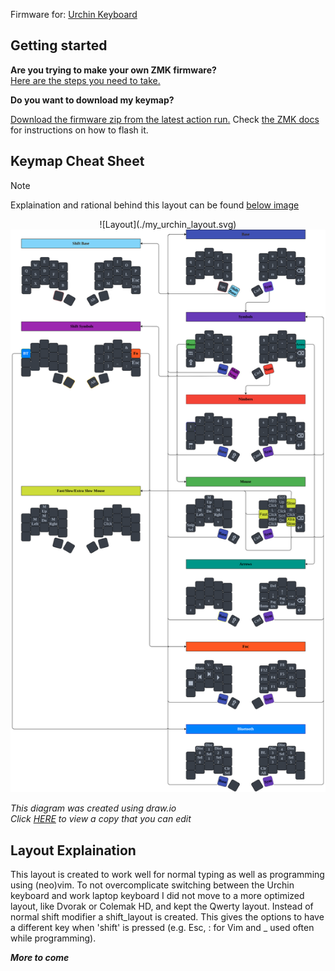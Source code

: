 Firmware for: [Urchin Keyboard](https://github.com/duckyb/urchin)

## Getting started

**Are you trying to make your own ZMK firmware?**  
[Here are the steps you need to take.](./GETTING_STARTED.md)

**Do you want to download my keymap?**  

[Download the firmware zip from the latest action run.](https://github.com/whitemountainsoftware/zmk-urchin/actions/workflows/build.yml?query=is%3Asuccess+branch%3Amaster)
Check [the ZMK docs](https://zmk.dev/docs/user-setup#installing-the-firmware) for instructions on how to flash it.

## Keymap Cheat Sheet

> [!NOTE]
> Explaination and rational behind this layout can be found [below image](#layout-explaination)

<div align="center">
  ![Layout](./my_urchin_layout.svg)
  <img src="./my_urchin_layout.svg">
</div>

*This diagram was created using draw.io*  
*Click [HERE](https://viewer.diagrams.net/?tags=%7B%7D&lightbox=1&highlight=0000ff&edit=_blank&layers=1&nav=1&title=my_urchin_layout.drawio&dark=auto#R%3Cmxfile%3E%3Cdiagram%20id%3D%224sZqK0B1l8go1OKUgbZV%22%20name%3D%22Page-1%22%3E7V3bduM2lv2WedCapNeyFwHw%2BuibknSqknQ8qU76ZZZsy7aqZNElyWU7D%2FPtQ0oEReIAFGURPJABP1RZdxn7HHBjn9uAnT28%2FDAfPd5%2FTG%2FG0wH1bl4G7HxAKSUsyP7L73ld30OiKFzfczef3BT3be64nPw9Lu70inufJjfjRe2JyzSdLieP9Tuv09lsfL2s3Teaz9Pn%2BtNu02n9Ux9Hd8Uneps7Lq9H0zF42r8nN8v79b0xjTb3%2Fzie3N3zTyZhsn7kYcSfXLzx4n50kz5X7mIXA3Y2T9Pl%2BreHl7PxNF89vi7r1w0Vj5ZfbD6eLdu84Onz%2BOcvn8e%2Fet8%2B%2FDL98vJI44v5Ufl1F8tX%2FiePb7IVKG6m8%2BV9epfORtOLzb2n8%2FRpdjPO35dktzbP%2BZCmj8Wdn8fL5WsB5%2BhpmWZ33S8fpsWj45fJ8s%2FK739lv3vHQXHrPDcfj9945Tdmy%2Fnrn9UblVflNzcvW93ir7t%2Bmn9bfdf8xuenh0f%2Bt43m19k9cBmLlV2kT%2FPrccPahaywx9H8bly89uuvv0bez4v0%2FOrp5%2Fvx6cXX9D8%2FHJG4sJZ8ZSufUeD0wzh9GGffOHvCfDwdLSff6rY3Kkz4rnxe8dKT%2BXz0WnnCYzqZLReVd%2F4tvyN7QuF8QSxYiPA4icPaE7Jf1h%2FBb1W%2B6%2BaulZnJTU6%2BGuu%2F6tto%2BlT8nV%2BBCT7fT5bjy8fRav2fs62lbj6jxePa128nLzm0p7fpbFkYG4mK28PRw2Sa%2F2WfxvOb0WzEn1Z8Cilun6XTdL76VHYyPE3OVi%2BfTKeV%2B1nMLvwI2L3Scr6N58vxSyPQ%2FNFiwUsE%2BO3nzV7jF3fdV7YZfp%2FMNCro7Q4OBeA8WwsO9QRw%2BMUMCxwGwBnbC44vgEORPccH4MztBSc2zHMCAM7SWnAYFcDxGS44IQBnZC04IiEor0FY4EQAnIW14ABCECFvazEA58ZecERCgE2lEwDOrb3giIQA23O4vFRB585adAAjiJEZAYEawd%2FWogMogY%2B8sREoErxYi47ICSjB3tmgSnBtLzq%2BYXSaQJngm73oxKb5DtQJrqxFR2QF2T3I6EChYEDDafaxp4vH0ayGUvj1KY%2BrnV6vV%2Boke3B%2Bd%2FXdindmn%2B6RmP%2BSJN%2Bv1ou%2FIvvtLv%2F%2F8vGav3v2bdcfsH5kb4uYp8vRcpLO8seDPSxEYQmL5Tz9Mq48Eg697Afa1O3qR4vtiFdFHmZEsx2oY3B0bybfpKYznczGR%2FzL5QZE8j8qkBoLf698gUsDup%2FcLvkDV3N%2Bd2YO44phVV9RuXv1pbo3N%2BbtYW514%2FE8blR1M4zJuT88AUYFjLJ8feZa15PZXXYv7cj4%2FLhufDz8imZ8UKd5tfay4kd1dNDlZwKFmidr0QmIgA525IZCoWZiLzqBgA520JNCoSa1F53ENN%2BBQs2jteiETEAHOz5AoVBzby06gBVgS9AUCjWfrUUHsALs8A2FQs0Xe9ERWQH6zgaFmqm96IisAN131FKIUkbLV%2FHotljtXAvJHho95JAVT1iM79Jxdv9TRs698UP6eSI%2BYy23ifeOHh%2Bn%2BevWOt1OL52ly3TrK%2FMXe6tvv1jZTv7dMxb0IldxLuggPhucnOoS%2Fg7VhkXuhB5GoVBRmVmLjsid0IV6ChWVB2vREbkTepCLQUVltcHaik9g2N7GoKZybC86iWneAzUVu9gT4%2Bxp%2FcBzJUDmr%2BI5Cl4VDk4Dx6u28Crs1C4GNalVHHxPfCoRyKMOQ5AIVCsQ4to9hhalNag%2BAeD0WL67Kdn9q%2FKIvHy3VoarhKJadCu30EKX21p0GxVL3l3N7X6eBfXEetLA9uQVb72T8%2F8UaSuvD8rsgg69uMO8lTBiJ6fSvBXPCy9OhtDv9eWt%2BCLdwM5bYVDoLFNKFBklV0rAN8uV%2B%2BAW%2BJvAFDCvbr0eZSQUQJ7mC3V0M5p%2F%2BS5%2Fym1ArgLOShgNaLA2ZoD%2FMPvxGreLt2dRS660Ae1z5yZRhLp1D3ruvLDHlh%2FCLV%2B%2BpDxog9VngduakDkZ%2BIq%2BC4rnE1J%2FgZ4%2BDEydTqm8IglnAcIUSurH9Kkhy80Itq%2FKX%2FPPToaBB1xNnb%2BmYXMKsPM6mCxGwAxBDr%2FIw0%2BwVQiofw94TNRGfIQyDz%2FG9h%2BogP%2FDXnRiw7yHv3HVe4ILa%2FERCz0CDzl%2B5EMF3C6NlcZv0lhPzgenF05j3cKtsLNjfBhBOLIWHZFZBdg5sz5UwAeBvdFRkVmhn0x8mY46tBef2DT%2FkQiWzF58ALfCrnby31BE%2B664FWvM%2FosGJyeOQTUzqBA7Q8aXqFORxddokUNhZxj7UJ36L3vRERkU%2BvkDalP%2FZy86In%2FC9h2eYOKyM%2BX8qce6MEXYFjfjZtA23wazXb7csvn4hm1hXB7cQI7iCjtDWLT7VwVxxaf3EMENoE66zgXZc7Poqj9Nu4ArGwbkNP8YdYhVe3%2BakJcsoG37UBTc%2FVi2gQIee0iklJQjhaRca2ADDkObvjYIXw1%2FbWppdrq6QzGJuyRnNDr1enYXoaNO6CN31AkkKi1P%2FrGQJfkii8WO4AUSlTawV0EJBBaLHgEPoEr73%2FaiI6aGYmePBFCj9axFJ0TMvVKcAGMAhukj04gpZ8CCN2yt3qCxGYfAaMdUXvH5JPD6OAiqWzrsncp7kg9RPMxUXs9LwsyOek3lDU0LmAeyVNEiTjY1CEQDWDN2bDaAyvx31qIjcmb0zAbOEuuOVO6WtsJkWulCKEsetRcfkT7ju1EXSuchJ6C49lN7cyrsEHookR8txgcQKezmnaFEfozsxQdQKewkh1CSJMp92kZ8TCtRCCVJor69%2BAAOhe4%2FtrfwdE2o9LEr9PTeUKpYNVs3xPtsOZ%2F2EKJH7GelVcf0eUaKKSH%2FEIpjvzzt31a0s6ZG7STpoe8zFjaCt7gf3aTPg3XwZfFlvLy%2BL27U4b%2BbjhaLwZbmKjuQENNSongDr6bWR9K5W68PV%2Bl0sX3GVs%2BNktp3vapMa%2BMm5jWYWAfgw%2B5I8BqgrT2SYkAz5KAw8%2FYgrtFShJNED3IxdvIC8SA5pYcJXAfwiLU5cYA94tSD7Mrixj4C942xG7ASD9Ice%2FMaxaR6fO8hkJTY23ZJLM6JQ%2BxRjkQW%2FENCp9V03pvx7eippLAyNLWX8ybYEVtCqENtZyKBnUJMCAyC4fWxMRY2kWCg03NiVgMVY4ETqQe%2Bv8laQTvUGhlJgl0IQ4is34qlfBEwD%2Bw4JyGyQJql6IgMI8HOFCNEFgiyN1AncgkDiLtrc6tmDPj%2Bw%2B3D2jSBDFFFquXqT3ZpAE3UqcdqCEWdHbwWu04rgxZVdoQ%2F80BbrRCPGtdrpVzTXTbT9Y5VDnDKuyjk%2Bxsrpt9QKp%2FhJAz00ZW60mG6w%2FpHsl3t2tullvxQzXCoJUJ0sd2JbDdGTncg%2FOhh7dWaKa%2FWRWfOqLeWK8akCXSV4CF2cCGeh5zPRSjUj8NO2Zd%2FQOxLnOGNH0qj6oGFzduRpK%2BS6NDaHLkK%2F7bcLJPgF4eE4we6KVSbYdsLW85G4oxw%2FDQR%2BtY23i28M3HeKcCfGOedULe2uDxHmKKNH2OlULg%2BdtTGmJgchbK1vTl2gHqgB7qZy7FroB7omxuDQli357aDgkekBvjeY7uM5Ppr7Eug8APLDGpD9vJbQKCw%2B5QRBrWhA63N0kCg8OP%2BDGo31F54AuM2N6jd2FuBJRIoA7zHNddwzTW0USv0lFfWTXeNhxvXXGOP5hpiwkuP0VhFslUCgENqat4y2YoMDEm2YsXKbe1pzhtaYLc0D0Xj25JtJb7Ap33kWzEo0q6G7nS4u%2FTQ76VFm4%2Fuz4sipUJPbeLvXO3dM3m4Gs8XAE8trVeay5fUPXnCYaUVS0%2BtVzJvO4YUWNp8hSX8md1DJp2wZASJG65%2BzLiQi%2BARfH4nGb308Wm5%2F1DAQ2XgYlkTwT9hSqYvfcIrnUYHyBcBQldoJAOYPlldeSYm6BvgQ65yU1m6Q%2FAjBLIO6V3Cs0sCjKnF6iJ5yOU1bNhkSb%2BWepVIHKhHsDc9Wd90a%2BHxRXiw%2BxYTWdt0a%2BGJzfMezZThPVyTRCpBuTiIB5ukD%2FCQ2OtY4rAVA8heBDMCh5G1AInTVgw4LPFK%2BipAFlfzANEOXXCI4HFpCANytgAkzlsxwYPcwUg5MMQA0TuCB6Mh7wVrIUKQI2BPZCMRPBsNLS66ARwBe6QUiTqYIa6qKB1W88LW76YhL2yX8xe6AZgXOIxgYtjQ3roryEHwPRRmxNgLj3nqH7%2Fm6ijJH%2BZzB%2FRn1r4HBUvkPgYoWLFEH7GXnIrcxwBlOJboI%2FburSI3MWFvlegj9tbMiNzEBA9y%2BkgDN0GP68caAsdm1Gl0wRiEUafUi7GrMWIIz%2FutxlBCuL32Ii5UpUOtvaDEM7H2In5DdzF4aFmVa%2BivETOxiqPWxvZmtLgvH9HZ01Yc4Us9PjQZ78IDVcXh7Brgj1H1MQyifDG3DODtq3BA1lKw54m7iUzAQOJwpqoLMGcT%2FWyUyBqTO9i2FIGgq7kJ1BwcbFtLQ9CjJIlBdXHGwgbCz%2FjeZpA%2BYSpssIwEPWsgcRnVaurBSCKpFO4ZIMjvzyeLa37uu5rzI59nLW6gjoQmPj5uMNgvx83eOBUoMKGRAf4GcwDkuNm7T4LKEwP8rdwDKridfrAWIlBlwjyKD5FB52hsgCDXCND3PurBE%2FPleOqoRgPVYMyArQ%2BemKWwOaZhErOnnnT%2B07p75Oxqkf8nhdHeTRMQDyO8z5WMN9AO3wDa4SSOBtqRGLARuk4zDQQjMmCLk3W0tRUgQCVMIO6ucKGBJBjgQQSqE2fTOeR2K8JnKXCQPMR9kgdF12Y4eanHPEGeDrhDnmB5o9c8Qcprgat5gtIV5d3RkfMExU3CD5vTBIXnhz0kCZZrWpU0V4Pr99wgNEyorwRTFfPp%2BxzFLXIon8b4VwCorXUJZIf54aocTROmqlPfD%2FGhhHqbxaEGcXiWEaEGArU1eRTP3honcaqWEVE8AsU0OW4Wd7YIRNzwo%2BaUQI1Njpu9%2FQ7EOVxm%2BJuT3pSTpIwIEhEnvTUwDQOiCwRKb9KonSMaRkXtKBTkpLA5nmHUdkihJCKFzdEMs7xNg%2FhxqABBmmFAAIlCSUManziZ2hufgPSj1%2FiEAjiDym6wAYJEw4DIH3XpQQ2UwoStz6UHNZAHEzzIaRQN5MGA%2FC2qQaPQ1Pto%2FdOA2Jv6j%2BhsOSJOsu45AqbongTVDNc9SeYZhTh0sN2TtqVFoHRPKpfVdU9a338g3ZPEsdlG5GUwSd1g9tsyTbPvI9oBQhclz4vp8EyFbZJAK7ld%2FXQDGcgXp5JuPP12UaIMint9puStLx6tLj8tLMCXcZQkWY3fBogPh%2FGWzJqOrx9gvz8CPkz85Jgfofj7rC%2BMxUsbrh7t3m198QTv1tnVRDLPe%2B8LwKGeL0DXtBC7%2BxaVzPK2Fh7QZSvA7vtDJZO87YVH7KYVYHfTom6KdwUesWuWAd7j0jvU3bEC7O5YNHB1VQ3UALvpOq%2FCcPDIqEGIPbKAhq7fi5oa4BPrkDp4lNTAAO8xqA8qNjyAGoTYI6doCFWDv63FB3KDGH13g7LBi7X4QHIQoG9vUDeAUwuswQewA3xuDYWDb%2FbiA%2BgBvv845aCBHoT90QNF3whYOPB%2B%2B0Z8fnp45H%2FZaH7dBOr2nAk%2BUedAO0lkyJvXSSKEOta77SQxzH50dZIgEe%2B0hLbv80yhnYcg3xY45GOQyz6TxRMW47s0swbvaZL700P6eSI%2BY0DPJK8bPT5O89ddr5Z%2Fp5fO0mzz2vbK%2FMXe6ttvRjgzTzHCmS9D%2FnzpMqw%2Fa%2FUm87ur70iu%2FudfbTW8cfVLknwvf%2BsLOoijwUlUSRhaf0z9ozXmERmfBNlbGpHYE4REtL9pkgqnhErnT7OFtXxMnBBuQCQngmLnucW91sQR4QaEQiOndyoHhBuQSBC5LCnleHATvMdlSSnHgxsQa4veMO%2F3fbF2qmLtObUOB%2FloVD0c%2BlCtGJAo%2FJhXJEsmc1ZcsWLmrHgL0cQPrEcy5dxZccWKibPiLXzcAEbxhho4u6yYOivecmzB34s5x7HWimmjFZ8NTrRpywdrxeblSsRQ%2Fv0xe29rIYJHlx7j8QqIoP7bbqPZuCrxFa762%2BhO6aSbBlp7fEBn3%2FT8F7ebbDufoGf2xDIh3DpT%2FeM3Z6rbDiH4Fz4YFLiY3ViLECTY%2BJuJLC5gE8Euj4nrB56LVc8f8os0IcUBMm8i63agZuqNnuYfw8DK2XK%2Bf2BfU%2F8xBC4e0DpmfWbLKLqHEQCP6x4ms%2B0CqEPtHrY1FRane1j8hiiW6x6GnvYXmJeLG8NIUmaw6TPM%2FNPSOExsFJaE2RdqglFpEDXD2R8qUA7oS3iCtq5hioIM3K5hu190jCnISCi8DB1QQQYlnnkFGXxN30VBhnE9c8EAUC%2FEvlQkbxX13s05XFm2IamtOIAiih1Pcv1OSfXi%2Fs54%2F7m%2FH335Kf30dLs4ia%2F%2BeRV%2F8oIjSIze0alcK5ag33ePUC6%2BfB79%2FZU9XP7wm3cd%2FfTh64%2Fs8UhHWn59mcvlBwtbPtIFKeVFOqWT8PnalZXlE0SqK8vv63xlW6Rs32WW9ygeCePdTC3frWezDIHRFX9br3Glyum5nL4nkvIdPs%2B6tlKJppVq0WNyOZ%2BMZncr1r7teLWz9bVZ%2FUaE2zcagOss8XVt69yiWeROJ1n1kqpA6GGpX2u%2BUVlqmUVHmla6RWPBte9rdPNAdPPIk7Rj79XRubVjeXpLY0sUGMC1xvJkfm1DdOXO1%2FKlvo5G%2BDH3DnMMdvfmNklwzKeUba74gWQrKEcN9WPCLZin7j2SRHVjSyIoZMp0TKptUVqUYe4mNiuOPNlCLUeT2Xg%2B2MwyaGWa5Tu09P8S5p02034XvQVT32nR2y5u6%2F1A46LzR4%2FD%2Bo%2BwYxxnB9fND%2FMhjwiFd%2FAhglG5EXWPoboC80pMXqu39qhmYCuaflx1JlbVkZ2ls3GDj6rMRjQvNKMgx1EU%2ByEJ2Opf3nG2KmUcx5HkolK5u3tLUMd%2Frwbtgr8yQzlyZqI0E3LMaj9UNJOwsnd4RKJ4IZiJukxwHzP5hzOTN%2B4m1Dv244yRJX4c5f%2Fy2QnIZqKuw9vHTPIv5QxFvZ8IllI3FHLsUT8pf2JIRvxjprAU1ompyHMQgKX8a2%2FgDjUt8QjMgu6xolaKDjzI%2F9tidIjYYw155CzUAi7sRcePBHR67A4lRQeKEr9bjA4zzHegevE%2F9qLDhJGTpMfWhFJ0oC5xYi86gBX0WOImRQdqBZcWo0PEca3IOxs8op%2Fbi47ICtAZNTwZDy1GhxnmO5JQ%2Bw%2F2wiPSAtpjsz05PFAt%2BI%2B98ABe0GPhqRweKBf8aTE8IjHose5dDg%2FUC87shQcwA2xWLcli%2BGQxPCI1QPceqBjY2%2FQAUgP04VIt0qGxCsfaThQJh%2FKa1NvVjx43Ey5SrMf6YUVNqlYcmaTWe%2BeKFpX7deJYQnIdw%2B9MAQD5y959DwylxFZKJaH2PyyGB%2FRDQGYNFAoKP9kLDxyJjB3fhoLCrxbDI%2FZ9RPceKCj8Zi88Yg8HbCmbQj3hR3vREZkBulhKoZ7wT4vhEdtfYIcaKNQTfrYXHpEZ4G9uUE%2F4YDE81DTvsX3qknJGwsXi2rVo3cKcsKV%2BCjWVX%2BxFBzAnbC2ZQk3lo8XwiMwJOxLDoKbyv%2FbCA5gT9ubGJF0WmMXpm4A7ofsPVFUu7ye3y%2Bq0C9D0fV%2F0Wi23DGNdgRaRE2AnzzCoplw%2BXu%2B98GZ0h%2BvkOhQKoUrsyBjTMP27szbXbWPOqqCmxpgzFTZE9Jgzg1LMSbYTvg%2FX09qY0UCnbJE%2FMJ7drFqSZ7eu8467k%2Bs6kvUFLNtV5304eh2T0GXHaiKZmyBfwMIZtzasrrYtlyDM79utrzVoRO0L%2BRAhESxn%2FZcXr9oYD3gjcahZOTmKv9F6ZcAb7dppWzjMsiJAr%2FpaYj5BcdjqqtN2Y0%2FyprYv687bLarqtXTxr%2B94zMuWMZTseNubbXewx4kHLMn5qt%2B2%2FQzKEwC%2BgtB7hwBjTM794Yn2S5U4Kg59%2FIIPz2GnphShDlc%2FECvPi%2BnwbDvJoOdRqA25ADttxNfR%2F%2FlQz2XgwsqQ9Q1fw7nsYNERxw6XaKGh06JvoD3o%2BKb5joY0%2BsNFR4h8BD5yYMrXkBx%2FsOiIrCDEThnxZccqa9ERWQF2LqkvOzXZig5gBdiMmqtFDh0ZK8D2naBF43x70BFZAXYJEB9m7NCRsQLsdIjgvWgFu%2FRX358vhNgZpoFTEdR8AZ1rB05FUPMFfN9xKoKaL4TYhUGB3hL7Hqazt0hn0YCjeIXqcX6uHEcNeoOeubBlMlFrHM%2Bj5FQTjiyidRx7HCYqx9EpE%2BpiAHTNNZQoE8G5xQCJx1%2FskEXoxAl1NQB6uI%2BPN6onq6zr29b%2FWgyWaZHzEGoVw5kh%2BKi44HAYRPkq95r2app8HsrEisLLLK%2F9BIQCW64NoXTxvcXwiHQCO9YROu2igU6gb3QS7YJZzMYBhUB3H3VuuWvM4BozNPMo9LBC6KQYNXNCF655KVAVncjizV%2FkTuhxnwhKMa4zgzm7Gxe%2BXWcGOXnC95%2F3kiuigxtgJ%2FJEDRrL7GqR%2F%2FeOq8bLgFwnFy6hahw9BBdpSCfprJVDHUhVZV7DWIH1NOjskfvRzarqPcdx8WW8vL4vbtTBv8uL4geqedX7N3xAj5xHMo1HqKAVfTt7Oi%2BqvXx9uEqnC7y62jryyRmNTj0Z8rXmHtymJM0%2BtNbZ%2Bj45htfVfktt4xYX1h66QtS6O7y1RcQOXSG2NnvgjmBIswfmJ8c%2BSSI%2FSEJKgiCoz7APo%2FiYUS%2FwYi8KwjiO6%2B%2FfthPEEa29ayBanZ5GEGHBZ1o2gvCLwKnWRhBxi8veW93ijV6htOWtHU74RcUQWyZBHVDivbVziZh4FmnqXBLwltT8c%2BgWixW%2FV%2F35ekw2cYVCys4kJOMCkkttr9Qqcdk4JT5gGg0lPjo%2BUAP6CBs%2F%2FvFoL2i%2Bd1zfBwlJ8N3KKUMbhGID3cpVC21YvDhGKIMMHR9XL9RAGyL8%2FQ0qMpLL0ofx7f4C66HCBtlEgL%2FtwXQcCWznpuSQorAJATQDKDpM0ZGA9nv%2BRayFDVAMA3zN5aY0UIwQnWLw1q21Du6zySN0rcvx1FrkAPlgBH1DJB4ULV6sRQjyjAR97yMelC32n41wsAgBUoFP4IkHFYpv9iIE%2BIMJPuQ0CjWBYB4%2BgeDpX9Xo283dmC9cOl%2Fep3fpbDS92NwrLM3mOR%2FS9LG48%2FN4uXwtUBo9LdM6pmXIbvCmgN0bhxQoTLSAYGsMb9%2FgHEjNrL9DRxE1cRdgRR6CKqIG0uEFm9IQTyuXvNqFfNU0fs%2BdQUNHkJvx7ehpxaVVgwB6rAFlIk1ifoy%2Bg3jqxCY7qm%2BYp6i%2B4cuQP1%2B6DOvPWr3J%2FO7qO5KnBOZfjcT8lyT5Xv7W%2BZS0aHASVRLC1h9T%2F%2Biuq3709GpZ%2FzRci9v23KllG96MFvfS%2FMJaGmIXbunHgluGIb5b6ujbbNpEPT8SVt6AsA%2FxJFpnPs5QlGTOppPrL%2B8Pk4CImOCHSokHhczL6%2FlUTxaCcYgEAiIGJBcQnplWRWSa7d0dr%2F7Z%2BfkZS3Zd%2FS5JW5AY6A9ER8qUaXYfMnHl8QNhhEBVcThadBD2Ms3u4bXZgHgJgYrhB4uvzPgRRkKgQiiJDL9XRMQrsxE7FFRnfrcHEXC1NsFHbJdYygYn6weei1XPH4qK65VUITkbnGiTQowzXUh3DAjREStlCBMiO0QmQ%2Fj2bOSA7BgQDiVtZYgu0heNQwSQHQP2JwpliD%2BX85EkgcoSccIAL6EyccImusNU%2FdxWpCYcbNRk%2B0iNCbl7nMNUDPRsOd8%2FwdKMPixdECKxENmEiBjPdMBJdeG%2Fb0916a5Jw%2B5V7gp7L1Szam8HaT0875bXcS7NrjkwEUj43ZIEI77A76OsvFzWXa5z8Jpw%2BfrQQ7S%2Fy3ZCqrbqYcROTs0P9%2FsiZzIhC4dKZNT0SZJT1UNzIP%2FsZBhsbw60rWkQ6QArkPpfEn60vkCEQn11f952oEQBdG4y41Do%2BrGrp2QaoYjTVkWgFreUOPI3fmRScIm6gfXqIZpmuJar%2BVQP0jQiiYFBzdJehACBMEEgYlDBdK0ltvIKA6RnBpU911yiviOCMkMDCDuDSoprL7GVbJjgb64%2BtIFsmJBGwJxa0UQ2AgM2P6dWNLAKxgzY5XQkQR0qQoBAGEHYnSzRwBSM8CEnSzQxBR%2BfKfgaZIleK%2FpbjqXpdHKF2NA824nwg4m%2BhuowVzkug5%2Fx%2BWgcft%2FDT5TxoQiy%2F1ZrWmLZEfWFpTdB2vV19Nw2b%2Bk9cekNiHv4OqQI45aehOLSGxAU9HVoDF0sfaeX%2BjJt1Cir1yEeGGf1sbjyBmjWvqmVUZ0aPbjKmqBp%2BvC0b08VuOTqa0AgwNdxvDdu6eHV14CNKNBwbjdw6cHV1wCrD2xowwKuviYIvoGdZ1wTdMLAzjOuCSJ6YOcZ14gNx84zrhFWb%2BUZ14TUhEDDGffdFMkeUV4uaZL4H2iIhPdcR3gowR8KNksDYn8BPIiv%2BxMO1x0whhcvq%2F4Y3vqmh1ZlWDbPwK8yhHlhZd0hXplh2IJm7zho%2FY2F6fIB7WXde8%2FzHnjj2Woxe7MrGDLd%2FQikCojG03a6OxPeiCbCG3U0iyIUvzHvwaC3rj5sccrZ0fIl80o21ty7BVOz7BJOxmNvNMwjMfOsbNrRsWWCtBu6pUMEeEFPptzi6PJGU65txs0dSfSZMl9VQ0yZgi1WnNJjnCWHYp87nr3Z2pJ3fkFPpt%2Fi7Kh%2FFy85T3mjHefR5jJc0d3ai6fchA3xrSPRuZI3%2BxYRDs4J0eNbR6GQZxvEza4CXlDuKG%2F0lezmPM3b%2FWyenh2f7j%2BmN%2BP8Gf8P%3C%2Fdiagram%3E%3C%2Fmxfile%3E) to view a copy that you can edit*

## Layout Explaination

This layout is created to work well for normal typing as well as programming using (neo)vim. To not overcomplicate switching between the Urchin keyboard and work laptop keyboard I did not move to a more optimized layout, like Dvorak or Colemak HD, and kept the Qwerty layout. Instead of normal shift modifier a shift_layout is created. This gives the options to have a different key when 'shift' is pressed (e.g. Esc, : for Vim and _ used often while programming).

***More to come***


